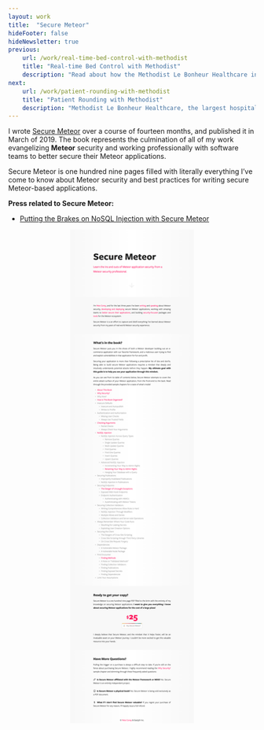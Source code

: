 ```yaml
---
layout: work
title:  "Secure Meteor"
hideFooter: false
hideNewsletter: true
previous:
    url: /work/real-time-bed-control-with-methodist
    title: "Real-time Bed Control with Methodist"
    description: "Read about how the Methodist Le Bonheur Healthcare in Memphis, Tennessee saved millions in licencing costs by switching off of third-party internal software, and onto a system that I helped develop."
next:
    url: /work/patient-rounding-with-methodist
    title: "Patient Rounding with Methodist"
    description: "Methodist Le Bonheur Healthcare, the largest hospital system in Memphis, Tennessee, was able to save a quarter of a million dollars per year by switching to an in-house software solution that I helped architect and build."
---
```


I wrote [Secure Meteor](https://www.securemeteor.com/) over a course of fourteen months, and published it in March of 2019. The book represents the culmination of all of my work evangelizing __Meteor__ security and working professionally with software teams to better secure their Meteor applications.

Secure Meteor is one hundred nine pages filled with literally everything I’ve come to know about Meteor security and best practices for writing secure Meteor-based applications.

__Press related to Secure Meteor:__

- [Putting the Brakes on NoSQL Injection with Secure Meteor](#)

<img src="/img/securemeteor.png" style="width: 50%; margin: 0 auto; display: block;">
